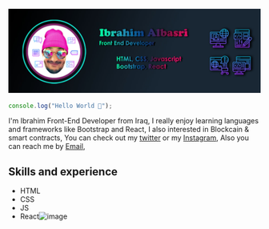 ![Front End Developer](https://github.com/albasry/albasry/blob/main/personal%20Banner%201.jpg)

```javascript
console.log("Hello World 👋");
```
I'm Ibrahim Front-End Developer from Iraq, I really enjoy learning languages and frameworks like Bootstrap and React, I also interested in Blockcain & smart contracts, You can check out my [twitter](https://twitter.com/ebrahimthe3rd) or my [Instagram](https://www.instagram.com/ebrahimthe3rd/), Also you can reach me by [Email](albsree@gmail.com),



## Skills and experience
  * HTML
  * CSS
  * JS
  * React![image](https://user-images.githubusercontent.com/78179952/213881455-963fb8ef-07f0-4e20-944a-c18dbcf09db6.png)


<!---
albasry/albasry is a ✨ special ✨ repository because its `README.md` (this file) appears on your GitHub profile.
You can click the Preview link to take a look at your changes.
--->
